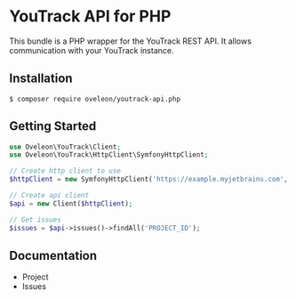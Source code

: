 # YouTrack API for PHP
This bundle is a PHP wrapper for the YouTrack REST API. It allows communication with your YouTrack instance.

## Installation
`$ composer require oveleon/youtrack-api.php`

## Getting Started
```PHP
use Oveleon\YouTrack\Client;
use Oveleon\YouTrack\HttpClient\SymfonyHttpClient;

// Create http client to use
$httpClient = new SymfonyHttpClient('https://example.myjetbrains.com', 'perm:your-token');

// Create api client
$api = new Client($httpClient);

// Get issues
$issues = $api->issues()->findAll('PROJECT_ID');
```

## Documentation
- Project
- Issues
